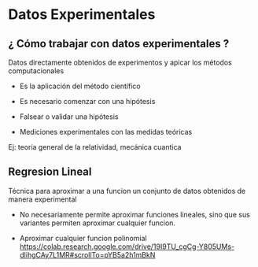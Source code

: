 # Datos Experimentales

## ¿ Cómo trabajar con datos experimentales ?

Datos directamente obtenidos de experimentos y apicar los métodos computacionales

- Es la aplicación del método científico

- Es necesario comenzar con una hipótesis

- Falsear o validar una hipótesis

- Mediciones experimentales con las medidas teóricas

Ej: teoria general de la relatividad, mecánica cuantica

## Regresion Lineal

Técnica para aproximar a una funcion un conjunto de datos obtenidos de manera experimental

- No necesariamente permite aproximar funciones lineales, sino que sus variantes permiten aproximar cualquier funcion.

- Aproximar cualquier funcion polinomial 
https://colab.research.google.com/drive/19I9TU_cgCg-Y805UMs-dlihgCAy7L1MR#scrollTo=pYB5a2h1mBkN